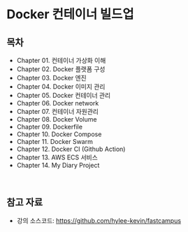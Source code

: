 # Docker 컨테이너 빌드업

## 목차

 - Chapter 01. 컨테이너 가상화 이해
 - Chapter 02. Docker 플랫폼 구성
 - Chapter 03. Docker 엔진
 - Chapter 04. Docker 이미지 관리
 - Chapter 05. Docker 컨테이너 관리
 - Chapter 06. Docker network
 - Chapter 07. 컨테이너 자원관리
 - Chapter 08. Docker Volume
 - Chapter 09. Dockerfile
 - Chapter 10. Docker Compose
 - Chapter 11. Docker Swarm
 - Chapter 12. Docker CI (Github Action)
 - Chapter 13. AWS ECS 서비스
 - Chapter 14. My Diary Project

<br/>

## 참고 자료

 - 강의 소스코드: https://github.com/hylee-kevin/fastcampus



    